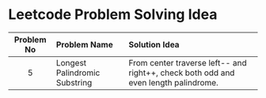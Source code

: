 # Leetcode Problem Solving Idea 

| Problem No | Problem Name                  | Solution Idea                                                                      |
| :--------: | :---------------------------- | :--------------------------------------------------------------------------------- |
|     5      | Longest Palindromic Substring | From center traverse left-- and right++, check both odd and even length palindrome. |
